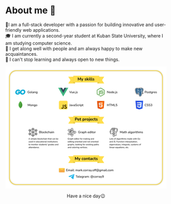 # About me 👋

💾I am a full-stack developer with a passion for building innovative and user-friendly web applications.\
🎓 I am currently a second-year student at Kuban State University, where I am studying computer science.\
🤝 I get along well with people and am always happy to make new acquaintances.\
🧠 I can't stop learning and always open to new things.

<img alt="Skills and projects" align="center" src="/first_page.svg">

<p align="center">Have a nice day😉</p>
